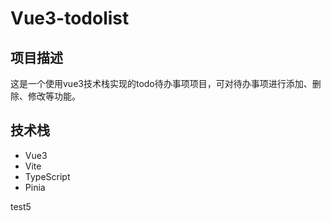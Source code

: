 # Vue3-todolist

## 项目描述

这是一个使用vue3技术栈实现的todo待办事项项目，可对待办事项进行添加、删除、修改等功能。

## 技术栈

* Vue3
* Vite
* TypeScript
* Pinia


test5
